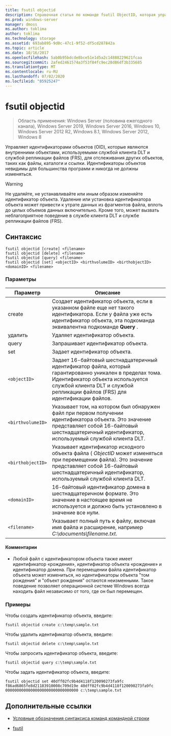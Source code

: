 ```yaml
---
title: fsutil objectid
description: Справочная статья по команде fsutil ObjectID, которая управляет идентификаторами объектов для трассировки других объектов, таких как файлы, каталоги и ссылки.
ms.prod: windows-server
manager: dmoss
ms.author: toklima
author: toklima
ms.technology: storage
ms.assetid: 693ab895-9d0c-47c1-9f52-df5cd287842a
ms.topic: article
ms.date: 10/16/2017
ms.openlocfilehash: 5ab0b95bdcde8bce51e1d5a2c14888229621fcaa
ms.sourcegitcommit: 2afed2461574a3f53f84fc9ec28d86df3b335685
ms.translationtype: MT
ms.contentlocale: ru-RU
ms.lasthandoff: 07/02/2020
ms.locfileid: "85925247"
---
```

# <a name="fsutil-objectid"></a>fsutil objectid

> Область применения: Windows Server (половина ежегодного канала), Windows Server 2019, Windows Server 2016, Windows 10, Windows Server 2012 R2, Windows 8.1, Windows Server 2012, Windows 8

Управляет идентификаторами объектов (OID), которые являются внутренними объектами, используемыми службой клиента DLT и службой репликации файлов (FRS), для отслеживания других объектов, таких как файлы, каталоги и ссылки. Идентификаторы объектов невидимы для большинства программ и никогда не должны изменяться.

> [!WARNING]
> Не удаляйте, не устанавливайте или иным образом изменяйте идентификатор объекта. Удаление или установка идентификатора объекта может привести к утрате данных из фрагментов файла, вплоть до целых объемов данных включительно. Кроме того, может вызвать неблагоприятное поведение в службе клиента DLT и службе репликации файлов (FRS).

## <a name="syntax"></a>Синтаксис

```
fsutil objectid [create] <filename>
fsutil objectid [delete] <filename>
fsutil objectid [query] <filename>
fsutil objectid [set] <objectID> <birthvolumeID> <birthobjectID> <domainID> <filename>
```

### <a name="parameters"></a>Параметры

| Параметр | Описание |
| --------- | ----------- |
| create | Создает идентификатор объекта, если в указанном файле еще нет такого идентификатора. Если у файла уже есть идентификатор объекта, эта подкоманда эквивалентна подкоманде **Query** . |
| удалить | Удаляет идентификатор объекта. |
| query | Запрашивает идентификатор объекта. |
| set | Задает идентификатор объекта. |
| `<objectID>` | Задает 16-байтовый шестнадцатеричный идентификатор файла, который гарантированно уникален в пределах тома. Идентификатор объекта используется службой клиента DLT и службой репликации файлов (FRS) для идентификации файлов. |
| `<birthvolumeID>` | Указывает том, на котором был обнаружен файл при первом получении идентификатора объекта. Это значение представляет собой 16-байтовый шестнадцатеричный идентификатор, используемый службой клиента DLT. |
| `<birthobjectID>` | Указывает идентификатор исходного объекта файла ( *ObjectID* может изменяться при перемещении файла). Это значение представляет собой 16-байтовый шестнадцатеричный идентификатор, используемый службой клиента DLT. |
| `<domainID>` | 16-байтовый идентификатор домена в шестнадцатеричном формате. Это значение в настоящее время не используется и должно быть установлено в значение все нули. |
| `<filename>` | Указывает полный путь к файлу, включая имя файла и расширение, например *C:\documents\filename.txt*. |

#### <a name="remarks"></a>Комментарии

- Любой файл с идентификатором объекта также имеет идентификатор «рождения», идентификатор объекта «рождение» и идентификатор домена. При перемещении файла идентификатор объекта может измениться, но идентификаторы объекта "том рождения" и "объект рождения" остаются неизменными. Такое поведение позволяет операционной системе Windows всегда находить файл независимо от того, где он был перемещен.

### <a name="examples"></a>Примеры

Чтобы создать идентификатор объекта, введите:

`fsutil objectid create c:\temp\sample.txt`

Чтобы удалить идентификатор объекта, введите:

`fsutil objectid delete c:\temp\sample.txt`

Чтобы запросить идентификатор объекта, введите:

`fsutil objectid query c:\temp\sample.txt`

Чтобы задать идентификатор объекта, введите:

`fsutil objectid set 40dff02fc9b4d4118f120090273fa9fc f86ad6865fe8d21183910008c709d19e 40dff02fc9b4d4118f120090273fa9fc 00000000000000000000000000000000 c:\temp\sample.txt`

## <a name="additional-references"></a>Дополнительные ссылки

- [Условные обозначения синтаксиса команд командной строки](command-line-syntax-key.md)

- [fsutil](fsutil.md)

